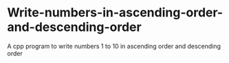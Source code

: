 # Write-numbers-in-ascending-order-and-descending-order
A cpp program to write numbers 1 to 10 in ascending order and descending order
